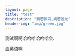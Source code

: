 ```yaml
---
layout: page
title: "test"
description: "飘若惊鸿,婉若游龙"
header-img: "img/green.jpg"
---
```


测试啊啊哈哈哈哈哈哈会.

血英语啊


